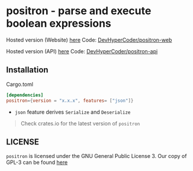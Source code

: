 # positron - parse and execute boolean expressions

Hosted version (Website) [here](https://positron.devhypercoder.com) Code: [DevHyperCoder/positron-web](https://github.com/DevHyperCoder/positron-web)

Hosted version (API) [here](https://api.positron.devhypercoder.com) Code: [DevHyperCoder/positron-api](https://github.com/DevHyperCoder/positron-api)

## Installation

Cargo.toml
```toml
[dependencies]
positron={version = "x.x.x", features= ["json"]}
```

- `json` feature derives `Serialize` and `Deserialize`

> Check crates.io for the latest version of `positron`

## LICENSE

`positron` is licensed under the GNU General Public License 3. Our copy of
GPL-3 can be found [here](./LICENSE)
